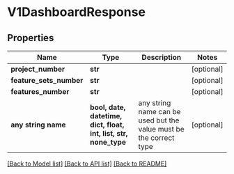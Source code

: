 # V1DashboardResponse


## Properties
Name | Type | Description | Notes
------------ | ------------- | ------------- | -------------
**project_number** | **str** |  | [optional] 
**feature_sets_number** | **str** |  | [optional] 
**features_number** | **str** |  | [optional] 
**any string name** | **bool, date, datetime, dict, float, int, list, str, none_type** | any string name can be used but the value must be the correct type | [optional]

[[Back to Model list]](../README.md#documentation-for-models) [[Back to API list]](../README.md#documentation-for-api-endpoints) [[Back to README]](../README.md)


